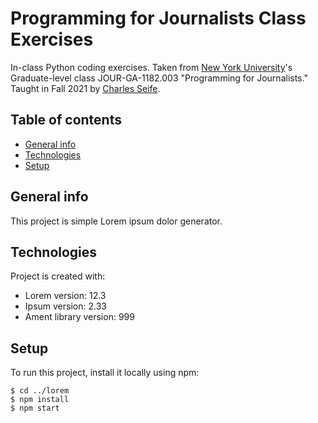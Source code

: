 # Programming for Journalists Class Exercises
In-class Python coding exercises. Taken from [New York University](https://github.com/nyu)'s Graduate-level class JOUR-GA-1182.003 "Programming for Journalists." Taught in Fall 2021 by [Charles Seife](https://github.com/cgseife).

## Table of contents
* [General info](#general-info)
* [Technologies](#technologies)
* [Setup](#setup)

## General info
This project is simple Lorem ipsum dolor generator.

## Technologies
Project is created with:
* Lorem version: 12.3
* Ipsum version: 2.33
* Ament library version: 999

## Setup
To run this project, install it locally using npm:

```
$ cd ../lorem
$ npm install
$ npm start
```

